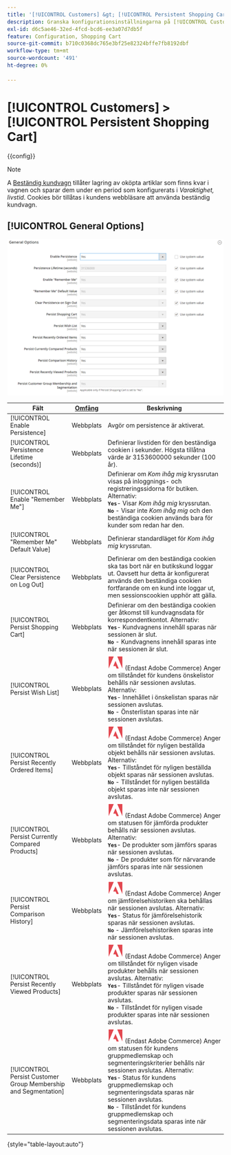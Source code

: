 ```yaml
---
title: '[!UICONTROL Customers] &gt; [!UICONTROL Persistent Shopping Cart]'
description: Granska konfigurationsinställningarna på [!UICONTROL Customers] &gt; [!UICONTROL Persistent Shopping Cart] sidan för Commerce Admin.
exl-id: d6c5ae46-32ed-4fcd-bcd6-ee3a07d7db5f
feature: Configuration, Shopping Cart
source-git-commit: b710c0368dc765e3bf25e82324bffe7fb8192dbf
workflow-type: tm+mt
source-wordcount: '491'
ht-degree: 0%

---
```


# [!UICONTROL Customers] > [!UICONTROL Persistent Shopping Cart]

{{config}}

>[!NOTE]
>
>A [Beständig kundvagn](../../stores-purchase/cart-persistent.md) tillåter lagring av oköpta artiklar som finns kvar i vagnen och sparar dem under en period som konfigurerats i _Varaktighet, livstid_. Cookies bör tillåtas i kundens webbläsare att använda beständig kundvagn.

## [!UICONTROL General Options]

![Allmänna alternativ](./assets/persistent-shopping-cart-general.png)<!-- zoom -->

<!-- [General Options](https://docs.magento.com/user-guide/sales/cart-persistent-configuration.html) -->

| Fält | [Omfång](../../getting-started/websites-stores-views.md#scope-settings) | Beskrivning |
|--- |--- |--- |
| [!UICONTROL Enable Persistence] | Webbplats | Avgör om persistence är aktiverat. |
| [!UICONTROL Persistence Lifetime (seconds)] | Webbplats | Definierar livstiden för den beständiga cookien i sekunder. Högsta tillåtna värde är 3153600000 sekunder (100 år). |
| [!UICONTROL Enable "Remember Me"] | Webbplats | Definierar om _Kom ihåg mig_ kryssrutan visas på inloggnings- och registreringssidorna för butiken. Alternativ: <br/>**`Yes`**- Visar _Kom ihåg mig_ kryssrutan.<br/>**`No`** - Visar inte _Kom ihåg mig_ och den beständiga cookien används bara för kunder som redan har den. |
| [!UICONTROL "Remember Me" Default Value] | Webbplats | Definierar standardläget för _Kom ihåg mig_ kryssrutan. |
| [!UICONTROL Clear Persistence on Log Out] | Webbplats | Definierar om den beständiga cookien ska tas bort när en butikskund loggar ut. Oavsett hur detta är konfigurerat används den beständiga cookien fortfarande om en kund inte loggar ut, men sessionscookien upphör att gälla. |
| [!UICONTROL Persist Shopping Cart] | Webbplats | Definierar om den beständiga cookien ger åtkomst till kundvagnsdata för korrespondentkontot. Alternativ: <br/>**`Yes`**- Kundvagnens innehåll sparas när sessionen är slut.<br/>**`No`** - Kundvagnens innehåll sparas inte när sessionen är slut. |
| [!UICONTROL Persist Wish List] | Webbplats | ![Adobe Commerce](../../assets/adobe-logo.svg) (Endast Adobe Commerce) Anger om tillståndet för kundens önskelistor behålls när sessionen avslutas. Alternativ: <br/>**`Yes`**- Innehållet i önskelistan sparas när sessionen avslutas.<br/>**`No`** - Önsterlistan sparas inte när sessionen avslutas. |
| [!UICONTROL Persist Recently Ordered Items] | Webbplats | ![Adobe Commerce](../../assets/adobe-logo.svg) (Endast Adobe Commerce) Anger om tillståndet för nyligen beställda objekt behålls när sessionen avslutas. Alternativ: <br/>**`Yes`**- Tillståndet för nyligen beställda objekt sparas när sessionen avslutas.<br/>**`No`** - Tillståndet för nyligen beställda objekt sparas inte när sessionen avslutas. |
| [!UICONTROL Persist Currently Compared Products] | Webbplats | ![Adobe Commerce](../../assets/adobe-logo.svg) (Endast Adobe Commerce) Anger om statusen för jämförda produkter behålls när sessionen avslutas. Alternativ: <br/>**`Yes`**- De produkter som jämförs sparas när sessionen avslutas.<br/>**`No`** - De produkter som för närvarande jämförs sparas inte när sessionen avslutas. |
| [!UICONTROL Persist Comparison History] | Webbplats | ![Adobe Commerce](../../assets/adobe-logo.svg) (Endast Adobe Commerce) Anger om jämförelsehistoriken ska behållas när sessionen avslutas. Alternativ: <br/>**`Yes`**- Status för jämförelsehistorik sparas när sessionen avslutas.<br/>**`No`** - Jämförelsehistoriken sparas inte när sessionen avslutas. |
| [!UICONTROL Persist Recently Viewed Products] | Webbplats | ![Adobe Commerce](../../assets/adobe-logo.svg) (Endast Adobe Commerce) Anger om tillståndet för nyligen visade produkter behålls när sessionen avslutas. Alternativ: <br/>**`Yes`**- Tillståndet för nyligen visade produkter sparas när sessionen avslutas.<br/>**`No`** - Tillståndet för nyligen visade produkter sparas inte när sessionen avslutas. |
| [!UICONTROL Persist Customer Group Membership and Segmentation] | Webbplats | ![Adobe Commerce](../../assets/adobe-logo.svg) (Endast Adobe Commerce) Anger om statusen för kundens gruppmedlemskap och segmenteringskriterier behålls när sessionen avslutas. Alternativ: <br/>**`Yes`**- Status för kundens gruppmedlemskap och segmenteringsdata sparas när sessionen avslutas.<br/>**`No`** - Tillståndet för kundens gruppmedlemskap och segmenteringsdata sparas inte när sessionen avslutas. |

{style="table-layout:auto"}
